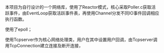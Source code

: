 本项目为自行设计的一个网络库，使用了Reactor模式，核心采取Poller.c获取活跃事件，由EventLoop获取活跃事件表，再使用Channel分发不同IO事件回调相应执行函数。

使用了epoll；

使用Tcpserver作为核心网络处理类，用户在其中设置用户回调，由Tcpserver调用TcpConnection建立连接及断开连接，

